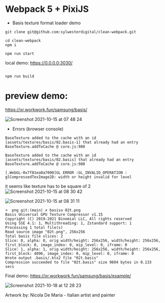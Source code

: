 # Webpack 5 + PixiJS 

- Basis texture format loader demo

```
git clone git@github.com:sylwesterdigital/clean-webpack.git

cd clean-webpack
npm i

npm run start
```

local demo:
https://0.0.0.0:3030/
```

npm run build
```

# preview demo:
https://xr.workwork.fun/samsung/basis/

![Screenshot 2021-10-15 at 07 48 24](https://user-images.githubusercontent.com/27820237/137444688-8232fe83-6102-4ccf-8398-468b33842dff.png)

- Errors (browser console)
```
BaseTexture added to the cache with an id [assets/textures/basis/02.basis-1] that already had an entry
BaseTexture.addToCache @ core.js:980

BaseTexture added to the cache with an id [assets/textures/basis/02.basis] that already had an entry
BaseTexture.addToCache @ core.js:980

[.WebGL-0x7f81ea0a7000]GL ERROR :GL_INVALID_OPERATION : glCompressedTexImage2D: width or height invalid for level

```

it seems like texture has to be square of 2
![Screenshot 2021-10-15 at 08 30 42](https://user-images.githubusercontent.com/27820237/137449581-51642e3a-bda2-488a-8bc8-f5755e5f376a.png)

![Screenshot 2021-10-15 at 08 31 11](https://user-images.githubusercontent.com/27820237/137449599-54d104b3-1904-41c0-940a-f917c97b3e3d.png)


```
➜  png git:(main) ✗ basisu 02t.png                                                              
Basis Universal GPU Texture Compressor v1.15
Copyright (C) 2019-2021 Binomial LLC, All rights reserved
Using SSE 4.1: 1, Multithreading: 1, Zstandard support: 1
Processing 1 total file(s)
Read source image "02t.png", 256x256
Total basis file slices: 2
Slice: 0, alpha: 0, orig width/height: 256x256, width/height: 256x256, first_block: 0, image_index: 0, mip_level: 0, iframe: 0
Slice: 1, alpha: 1, orig width/height: 256x256, width/height: 256x256, first_block: 4096, image_index: 0, mip_level: 0, iframe: 0
Wrote output .basis/.ktx2 file "02t.basis"
Compression succeeded to file "02t.basis" size 9604 bytes in 0.133 secs

```

Final demo:
https://xr.workwork.fun/samsung/basis/example/

![Screenshot 2021-10-18 at 12 28 23](https://user-images.githubusercontent.com/27820237/137722170-5474d3f5-33e1-4574-a91b-cce6d2cedaf8.png)

Artwork by: Nicola De Maria - Italian artist and painter



